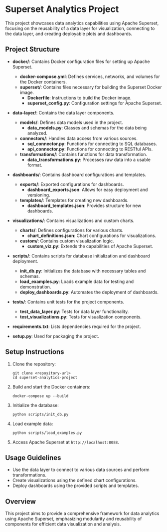 # Superset Analytics Project

This project showcases data analytics capabilities using Apache Superset, focusing on the reusability of a data layer for visualization, connecting to the data layer, and creating deployable plots and dashboards.

## Project Structure

- **docker/**: Contains Docker configuration files for setting up Apache Superset.
  - **docker-compose.yml**: Defines services, networks, and volumes for the Docker containers.
  - **superset/**: Contains files necessary for building the Superset Docker image.
    - **Dockerfile**: Instructions to build the Docker image.
    - **superset_config.py**: Configuration settings for Apache Superset.

- **data-layer/**: Contains the data layer components.
  - **models/**: Defines data models used in the project.
    - **data_models.py**: Classes and schemas for the data being analyzed.
  - **connectors/**: Handles data access from various sources.
    - **sql_connector.py**: Functions for connecting to SQL databases.
    - **api_connector.py**: Functions for connecting to RESTful APIs.
  - **transformations/**: Contains functions for data transformation.
    - **data_transformations.py**: Processes raw data into a usable format.

- **dashboards/**: Contains dashboard configurations and templates.
  - **exports/**: Exported configurations for dashboards.
    - **dashboard_exports.json**: Allows for easy deployment and versioning.
  - **templates/**: Templates for creating new dashboards.
    - **dashboard_templates.json**: Provides structure for new dashboards.

- **visualizations/**: Contains visualizations and custom charts.
  - **charts/**: Defines configurations for various charts.
    - **chart_definitions.json**: Chart configurations for visualizations.
  - **custom/**: Contains custom visualization logic.
    - **custom_viz.py**: Extends the capabilities of Apache Superset.

- **scripts/**: Contains scripts for database initialization and dashboard deployment.
  - **init_db.py**: Initializes the database with necessary tables and schemas.
  - **load_examples.py**: Loads example data for testing and demonstration.
  - **deploy_dashboards.py**: Automates the deployment of dashboards.

- **tests/**: Contains unit tests for the project components.
  - **test_data_layer.py**: Tests for data layer functionality.
  - **test_visualizations.py**: Tests for visualization components.

- **requirements.txt**: Lists dependencies required for the project.

- **setup.py**: Used for packaging the project.

## Setup Instructions

1. Clone the repository:
   ```
   git clone <repository-url>
   cd superset-analytics-project
   ```

2. Build and start the Docker containers:
   ```
   docker-compose up --build
   ```

3. Initialize the database:
   ```
   python scripts/init_db.py
   ```

4. Load example data:
   ```
   python scripts/load_examples.py
   ```

5. Access Apache Superset at `http://localhost:8088`.

## Usage Guidelines

- Use the data layer to connect to various data sources and perform transformations.
- Create visualizations using the defined chart configurations.
- Deploy dashboards using the provided scripts and templates.

## Overview

This project aims to provide a comprehensive framework for data analytics using Apache Superset, emphasizing modularity and reusability of components for efficient data visualization and analysis.